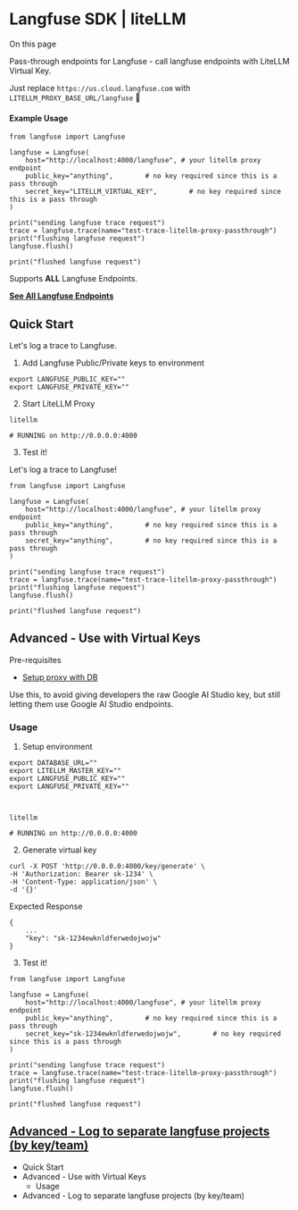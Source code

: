 # Langfuse SDK | liteLLM

On this page

Pass-through endpoints for Langfuse - call langfuse endpoints with LiteLLM Virtual Key.

Just replace `https://us.cloud.langfuse.com` with `LITELLM_PROXY_BASE_URL/langfuse` 🚀

#### **Example Usage**​
    
    
    from langfuse import Langfuse  
      
    langfuse = Langfuse(  
        host="http://localhost:4000/langfuse", # your litellm proxy endpoint  
        public_key="anything",        # no key required since this is a pass through  
        secret_key="LITELLM_VIRTUAL_KEY",        # no key required since this is a pass through  
    )  
      
    print("sending langfuse trace request")  
    trace = langfuse.trace(name="test-trace-litellm-proxy-passthrough")  
    print("flushing langfuse request")  
    langfuse.flush()  
      
    print("flushed langfuse request")  
    

Supports **ALL** Langfuse Endpoints.

[**See All Langfuse Endpoints**](https://api.reference.langfuse.com/)

## Quick Start​

Let's log a trace to Langfuse.

  1. Add Langfuse Public/Private keys to environment

    
    
    export LANGFUSE_PUBLIC_KEY=""  
    export LANGFUSE_PRIVATE_KEY=""  
    

  2. Start LiteLLM Proxy

    
    
    litellm  
      
    # RUNNING on http://0.0.0.0:4000  
    

  3. Test it!

Let's log a trace to Langfuse!
    
    
    from langfuse import Langfuse  
      
    langfuse = Langfuse(  
        host="http://localhost:4000/langfuse", # your litellm proxy endpoint  
        public_key="anything",        # no key required since this is a pass through  
        secret_key="anything",        # no key required since this is a pass through  
    )  
      
    print("sending langfuse trace request")  
    trace = langfuse.trace(name="test-trace-litellm-proxy-passthrough")  
    print("flushing langfuse request")  
    langfuse.flush()  
      
    print("flushed langfuse request")  
    

## Advanced - Use with Virtual Keys​

Pre-requisites

  * [Setup proxy with DB](/docs/proxy/virtual_keys#setup)

Use this, to avoid giving developers the raw Google AI Studio key, but still letting them use Google AI Studio endpoints.

### Usage​

  1. Setup environment

    
    
    export DATABASE_URL=""  
    export LITELLM_MASTER_KEY=""  
    export LANGFUSE_PUBLIC_KEY=""  
    export LANGFUSE_PRIVATE_KEY=""  
    
    
    
    litellm  
      
    # RUNNING on http://0.0.0.0:4000  
    

  2. Generate virtual key

    
    
    curl -X POST 'http://0.0.0.0:4000/key/generate' \  
    -H 'Authorization: Bearer sk-1234' \  
    -H 'Content-Type: application/json' \  
    -d '{}'  
    

Expected Response
    
    
    {  
        ...  
        "key": "sk-1234ewknldferwedojwojw"  
    }  
    

  3. Test it!

    
    
    from langfuse import Langfuse  
      
    langfuse = Langfuse(  
        host="http://localhost:4000/langfuse", # your litellm proxy endpoint  
        public_key="anything",        # no key required since this is a pass through  
        secret_key="sk-1234ewknldferwedojwojw",        # no key required since this is a pass through  
    )  
      
    print("sending langfuse trace request")  
    trace = langfuse.trace(name="test-trace-litellm-proxy-passthrough")  
    print("flushing langfuse request")  
    langfuse.flush()  
      
    print("flushed langfuse request")  
    

## [Advanced - Log to separate langfuse projects (by key/team)](/docs/proxy/team_logging)​

  * Quick Start
  * Advanced - Use with Virtual Keys
    * Usage
  * Advanced - Log to separate langfuse projects (by key/team)